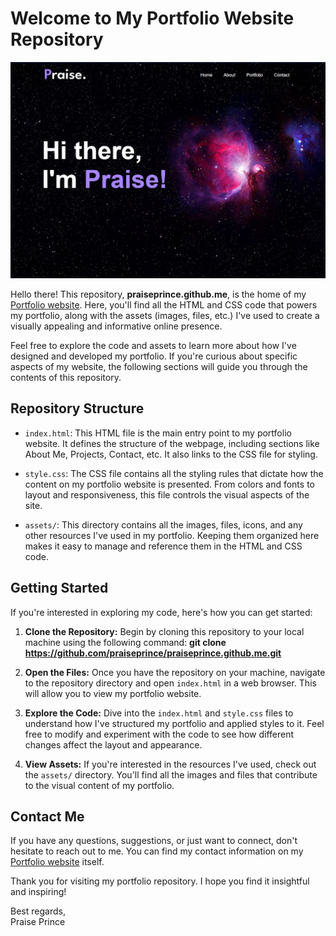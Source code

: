 # Welcome to My Portfolio Website Repository

![Portfolio Screenshot](https://github.com/praiseprince/praiseprince.github.io/blob/master/assets/Screenshot%20.png)

Hello there! This repository, **praiseprince.github.me**, is the home of my [Portfolio website](https://praiseprince.me/). Here, you'll find all the HTML and CSS code that powers my portfolio, along with the assets (images, files, etc.) I've used to create a visually appealing and informative online presence.

Feel free to explore the code and assets to learn more about how I've designed and developed my portfolio. If you're curious about specific aspects of my website, the following sections will guide you through the contents of this repository.

## Repository Structure

- `index.html`: This HTML file is the main entry point to my portfolio website. It defines the structure of the webpage, including sections like About Me, Projects, Contact, etc. It also links to the CSS file for styling.

- `style.css`: The CSS file contains all the styling rules that dictate how the content on my portfolio website is presented. From colors and fonts to layout and responsiveness, this file controls the visual aspects of the site.

- `assets/`: This directory contains all the images, files, icons, and any other resources I've used in my portfolio. Keeping them organized here makes it easy to manage and reference them in the HTML and CSS code.

## Getting Started

If you're interested in exploring my code, here's how you can get started:

1. **Clone the Repository:** Begin by cloning this repository to your local machine using the following command:
**git clone https://github.com/praiseprince/praiseprince.github.me.git**

2. **Open the Files:** Once you have the repository on your machine, navigate to the repository directory and open `index.html` in a web browser. This will allow you to view my portfolio website.

3. **Explore the Code:** Dive into the `index.html` and `style.css` files to understand how I've structured my portfolio and applied styles to it. Feel free to modify and experiment with the code to see how different changes affect the layout and appearance.

4. **View Assets:** If you're interested in the resources I've used, check out the `assets/` directory. You'll find all the images and files that contribute to the visual content of my portfolio.

## Contact Me

If you have any questions, suggestions, or just want to connect, don't hesitate to reach out to me. You can find my contact information on my [Portfolio website](https://praiseprince.me/) itself.

Thank you for visiting my portfolio repository. I hope you find it insightful and inspiring!

Best regards,  
Praise Prince
